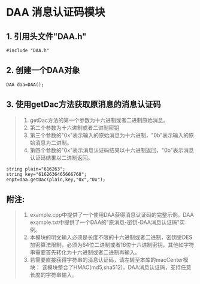 # DAA 消息认证码模块

   ## 1. 引用头文件"DAA.h"
    #include "DAA.h"

   ## 2. 创建一个DAA对象
    DAA daa=DAA();

   ## 3. 使用getDac方法获取原消息的消息认证码
   > 1. getDac方法的第一个参数为十六进制或者二进制原始消息。
   > 2. 第二个参数为十六进制或者二进制密钥
   > 3. 第三个参数的"0x"表示输入的原始消息为十六进制，"0b"表示输入的原始消息为二进制。
   > 4. 第四个参数的"0x"表示消息认证码结果以十六进制返回，"0b"表示消息认证码结果以二进制返回。
   
    string plain="616263";
    string key="6162636465666768";
    enpt=daa.getDac(plain,key,"0x","0x");


   ## 附注: 
   > 1. example.cpp中提供了一个使用DAA获得消息认证码的完整示例。DAA example.txt中提供了一个DAA的"原消息-密钥-DAA消息认证码"实例。
   > 2. 本模块的明文输入必须是长度不限的十六进制或者二进制，密钥受DES加密算法限制，必须为64位二进制或者16位十六进制密钥，其他如字符串需要首先转化为十六进制或者二进制再输入。
   > 3. 若需要直接获得字符串的消息认证码，请左转至本库的macCenter模块：
       该模块整合了HMAC(md5,sha512)，DAA消息认证码，支持任意长度的字符串输入。

